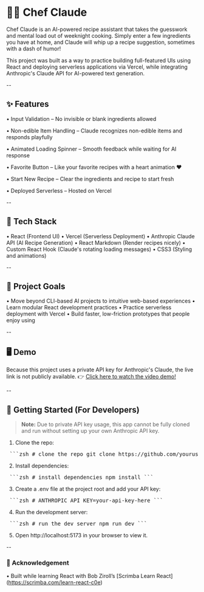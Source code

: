 # 🧑‍🍳 Chef Claude
Chef Claude is an AI-powered recipe assistant that takes the guesswork and mental load out of weeknight cooking. Simply enter a few ingredients you have at home, and Claude will whip up a recipe suggestion, sometimes with a dash of humor! 

This project was built as a way to practice building full-featured UIs using React and deploying serverless applications via Vercel, while integrating Anthropic's Claude API for AI-powered text generation.

--
## ✨ Features

• Input Validation – No invisible or blank ingredients allowed

• Non-edible Item Handling – Claude recognizes non-edible items and responds playfully

• Animated Loading Spinner – Smooth feedback while waiting for AI response

• Favorite Button – Like your favorite recipes with a heart animation ❤️

• Start New Recipe – Clear the ingredients and recipe to start fresh

• Deployed Serverless – Hosted on Vercel

--
## 🤖 Tech Stack

• React (Frontend UI)
• Vercel (Serverless Deployment)
• Anthropic Claude API (AI Recipe Generation)
• React Markdown (Render recipes nicely)
• Custom React Hook (Claude's rotating loading messages)
• CSS3 (Styling and animations)

--
## 🎯 Project Goals

• Move beyond CLI-based AI projects to intuitive web-based experiences
• Learn modular React development practices
• Practice serverless deployment with Vercel
• Build faster, low-friction prototypes that people enjoy using

--
## 🖥️ Demo

Because this project uses a private API key for Anthropic's Claude, the live link is not publicly available.
👉 [Click here to watch the video demo!](https://vimeo.com/1078803467?share=copy#t=0)

--
## 🚀 Getting Started (For Developers)

> **Note:** Due to private API key usage, this app cannot be fully cloned and run without setting up your own Anthropic API key.

1. Clone the repo:
<pre> ```zsh # clone the repo git clone https://github.com/yourusername/chef-claude.git cd chef-claude ``` </pre>

2. Install dependencies:
<pre> ```zsh # install dependencies npm install ``` </pre>

3. Create a .env file at the project root and add your API key:
<pre> ```zsh # ANTHROPIC_API_KEY=your-api-key-here ``` </pre>

4. Run the development server:
<pre> ```zsh # run the dev server npm run dev ``` </pre>

5. Open http://localhost:5173 in your browser to view it.

--
### 💛 Acknowledgement
• Built while learning React with Bob Ziroll’s [Scrimba Learn React] (https://scrimba.com/learn-react-c0e)

